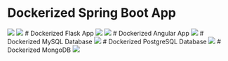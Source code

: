 # Dockerized Spring Boot App
<img src="https://github.com/animshamura/Dockerization/blob/main/app-screenshot/spring-running.png?raw=true">
<img src="https://github.com/animshamura/Dockerization/blob/main/app-screenshot/spring--greeting.png?raw=true">
# Dockerized Flask App
<img src="https://github.com/animshamura/Dockerization/blob/main/app-screenshot/flask-running.png?raw=true">
<img src="https://github.com/animshamura/Dockerization/blob/main/app-screenshot/flask-greeting.png?raw=true">
# Dockerized Angular App
<img src="https://github.com/animshamura/Dockerization/blob/main/app-screenshot/angular.png?raw=true">
# Dockerized MySQL Database
<img src="https://github.com/animshamura/Dockerization/blob/main/app-screenshot/mysql-pma.png?raw=true">
# Dockerized PostgreSQL Database
<img src="https://github.com/animshamura/Dockerization/blob/main/app-screenshot/postgresql-pg4.png?raw=true">
# Dockerized MongoDB
<img src="https://github.com/animshamura/Dockerization/blob/main/app-screenshot/mongo-express.png?raw=true">
